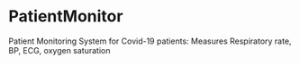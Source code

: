 # PatientMonitor
Patient Monitoring System for Covid-19 patients: Measures Respiratory rate, BP, ECG, oxygen saturation
